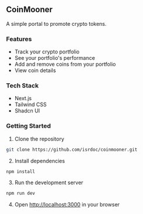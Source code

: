 ## CoinMooner

A simple portal to promote crypto tokens.

### Features

- Track your crypto portfolio
- See your portfolio's performance
- Add and remove coins from your portfolio
- View coin details

### Tech Stack

- Next.js
- Tailwind CSS
- Shadcn UI

### Getting Started

1. Clone the repository

```bash
git clone https://github.com/isrdoc/coinmooner.git
```

2. Install dependencies

```bash
npm install
```

3. Run the development server

```bash
npm run dev
```

4. Open [http://localhost:3000](http://localhost:3000) in your browser
